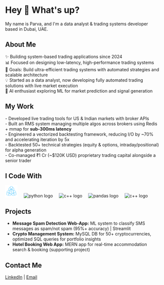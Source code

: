 <h1 align="left">Hey 👋 What's up?</h1>

<p align="left">My name is Parva, and I'm a data analyst & trading systems developer based in Dubai, UAE.</p>

<h2 align="left">About Me</h2>

<p align="left">
✨ Building system-based trading applications since 2024<br>
📊 Focused on designing low-latency, high-performance trading systems<br>
🎯 Goals: Build ultra-efficient trading systems with automated strategies and scalable architecture<br>
💡 Started as a data analyst, now developing fully automated trading solutions with live market execution<br>
🤖 AI enthusiast exploring ML for market prediction and signal generation
</p>

<h2 align="left">My Work</h2>

<p align="left">
- Developed live trading tools for US & Indian markets with broker APIs<br>
- Built an RMS system managing multiple algos across brokers using Redis + mmap for <strong>sub-300ms latency</strong><br>
- Engineered a vectorized backtesting framework, reducing I/O by ~70% and accelerating iteration by 5x<br>
- Backtested 50+ technical strategies (equity & options, intraday/positional) for alpha generation<br>
- Co-managed ₹1 Cr (~$120K USD) proprietary trading capital alongside a senior trader
</p>

<h2 align="left">I Code With</h2>

<div align="left">
  <img src="assets/Metatrader5.png" height="40" alt="metatrader logo"  />
  <img width="12" />
  <img src="https://cdn.jsdelivr.net/gh/devicons/devicon/icons/python/python-original.svg" height="40" alt="python logo"  />
  <img width="12" />
  <img src="https://cdn.jsdelivr.net/gh/devicons/devicon/icons/cplusplus/cplusplus-original.svg" height="40" alt="c++ logo"  />
  <img width="12" />
  <img src="https://cdn.jsdelivr.net/gh/devicons/devicon/icons/pandas/pandas-original.svg" height="40" alt="pandas logo"  />
  <img width="12" />
  <img src="https://cdn.jsdelivr.net/gh/devicons/devicon/icons/redis/redis-original.svg" height="40" alt="c++ logo"  />
  </div>

<h2 align="left">Projects</h2>

<ul>
  <li><strong>Message Spam Detection Web-App:</strong> ML system to classify SMS messages as spam/not spam (95%+ accuracy) | Streamlit</li>
  <li><strong>Crypto Management System:</strong> MySQL DB for 50+ cryptocurrencies, optimized SQL queries for portfolio insights</li>
  <li><strong>Hotel Booking Web App:</strong> MERN app for real-time accommodation search & booking (supporting project)</li>
</ul>

<h2 align="left">Contact Me</h2>

<p align="left">
<a href="https://www.linkedin.com/in/parva-bhavsar/">LinkedIn</a> | 
<a href="parva.creats@gmail.com">Email</a>
</p>
